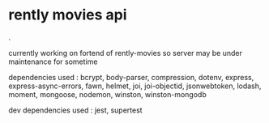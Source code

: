 # rently movies api

.
 
currently working on fortend of rently-movies so server may be under maintenance for sometime

dependencies  used : 
    bcrypt,
    body-parser,
    compression,
    dotenv,
    express,
    express-async-errors,
    fawn,
    helmet,
    joi,
    joi-objectid,
    jsonwebtoken,
    lodash,
    moment,
    mongoose,
    nodemon,
    winston,
    winston-mongodb
    
 dev dependencies used :
    jest,
    supertest
